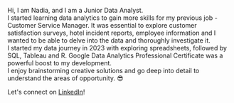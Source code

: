 Hi, I am Nadia, and I am a Junior Data Analyst.  
I started learning data analytics to gain more skills for my previous job - Customer Service Manager. It was essential to explore customer satisfaction surveys, hotel incident reports, employee information and I wanted to be able to delve into the data and thoroughly investigate it.   
I started my data journey in 2023 with exploring spreadsheets, followed by SQL, Tableau and R. Google Data Analytics Professional Certificate was a powerful boost to my development.  
I enjoy brainstorming creative solutions and go deep into detail to understand the areas of opportunity. :sunglasses:

Let's connect on [LinkedIn](https://www.linkedin.com/in/Nadia-usalko/)!

<!---
Nadia-Usalko/Nadia-Usalko is a ✨ special ✨ repository because its `README.md` (this file) appears on your GitHub profile.
You can click the Preview link to take a look at your changes.
--->
